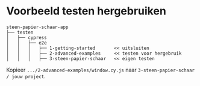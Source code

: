 # Voorbeeld testen hergebruiken

```
steen-papier-schaar-app
├── testen
│   ├── cypress
│   │   ├── e2e
│   │   │   ├── 1-getting-started       << uitsluiten
│   │   │   ├── 2-advanced-examples     << testen voor hergebruik
│   │   │   ├── 3-steen-papier-schaar   << eigen testen

```

Kopieer `.../2-advanced-examples/window.cy.js` naar `3-steen-papier-schaar / jouw project`.
